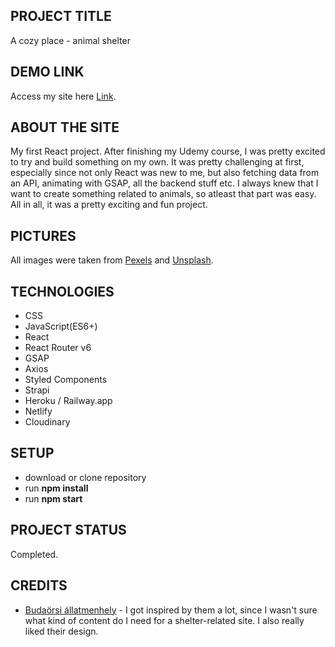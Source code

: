## PROJECT TITLE

A cozy place - animal shelter

## DEMO LINK

Access my site here [Link](https://a-cozy-place.netlify.app).

## ABOUT THE SITE

My first React project. After finishing my Udemy course, I was pretty excited to try and build something on my own. It was pretty challenging at first, especially since not only React was new to me, but also fetching data from an API, animating with GSAP, all the backend stuff etc. I always knew that I want to create something related to animals, so atleast that part was easy. All in all, it was a pretty exciting and fun project.

## PICTURES

All images were taken from [Pexels](https://www.pexels.com) and [Unsplash](https://unsplash.com).

## TECHNOLOGIES

- CSS
- JavaScript(ES6+)
- React
- React Router v6
- GSAP
- Axios
- Styled Components
- Strapi
- Heroku / Railway.app
- Netlify
- Cloudinary

## SETUP

- download or clone repository
- run **npm install**
- run **npm start**

## PROJECT STATUS

Completed.

## CREDITS

- [Budaörsi állatmenhely](https://www.budaorsiallatmenhely.hu) - I got inspired by them a lot, since I wasn't sure what kind of content do I need for a shelter-related site. I also really liked their design.
